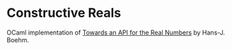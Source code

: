 # Constructive Reals

OCaml implementation of [Towards an API for the Real Numbers](https://dl.acm.org/doi/pdf/10.1145/3385412.3386037) by Hans-J. Boehm.
